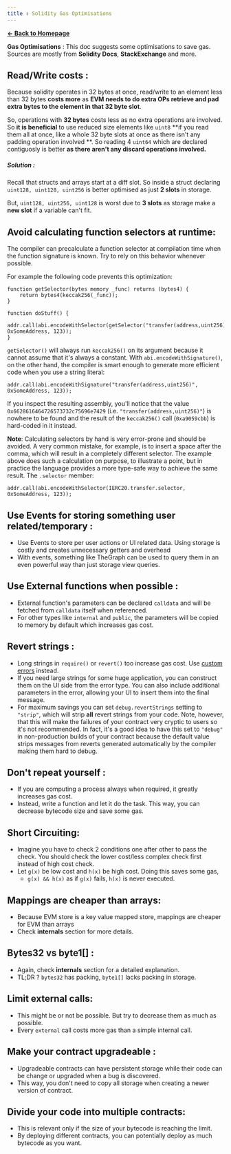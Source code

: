 ```yaml
---
title : Solidity Gas Optimisations
---
```


[**← Back to Homepage**](https://0xpranay.github.io/solidity-notes/)

**Gas Optimisations** : This doc suggests some optimisations to save gas. Sources are mostly from **Solidity Docs**, **StackExchange** and more.

## Read/Write costs : 

Because solidity operates in 32 bytes at once, read/write to an element less than 32 bytes **costs more** as **EVM needs to do extra OPs retrieve and pad extra bytes to the element in that 32 byte slot**.

So, operations with **32 bytes** costs less as no extra operations are involved. So **it is beneficial** to use reduced size elements like `uint8` **if you read them all at once, like a whole 32 byte slots at once as there isn't any padding operation involved **. So reading 4 `uint64` which are declared contiguosly is better **as there aren't any discard operations involved.** 

##### Solution :

Recall that structs and arrays start at a diff slot. So inside a struct declaring `uint128, uint128, uint256` is better optimised as just **2 slots** in storage.

But, `uint128, uint256, uint128` is worst due to **3 slots** as storage make a **new slot** if a variable can't fit.

## Avoid calculating function selectors at runtime:

The compiler can precalculate a function selector at compilation time when the function signature is known.
Try to rely on this behavior whenever possible.

For example the following code prevents this optimization:
```solidity
function getSelector(bytes memory _func) returns (bytes4) {
    return bytes4(keccak256(_func));
}

function doStuff() {
    addr.call(abi.encodeWithSelector(getSelector("transfer(address,uint256)"), 0xSomeAddress, 123));
}
```
`getSelector()` will always run `keccak256()` on its argument because it cannot assume that it's always a constant.
With `abi.encodeWithSignature()`, on the other hand, the compiler is smart enough to generate more efficient code when you use a string literal:

```selector
addr.call(abi.encodeWithSignature("transfer(address,uint256)", 0xSomeAddress, 123));
```

If you inspect the resulting assembly, you'll notice that the value `0x6628616464726573732c75696e7429` (i.e. `"transfer(address,uint256)"`) is nowhere to be found and the result of the `keccak256()` call (`0xa9059cbb`) is hard-coded in it instead.

**Note**: Calculating selectors by hand is very error-prone and should be avoided.
A very common mistake, for example, is to insert a space after the comma, which will result in a completely different selector.
The example above does such a calculation on purpose, to illustrate a point, but in practice the language provides a more type-safe way to achieve the same result.
The `.selector` member:

```selector
addr.call(abi.encodeWithSelector(IERC20.transfer.selector, 0xSomeAddress, 123));
```

## **Use Events for storing something user related/temporary** : 

- Use Events to store per user actions or UI related data. Using storage is costly and creates unnecessary getters and overhead
- With events, something like TheGraph can be used to query them in an even powerful way than just storage view queries.

## **Use External functions when possible** : 

- External function's parameters can be declared `calldata` and will be fetched from `calldata` itself when referenced.
- For other types like `internal` and `public`, the parameters will be copied to memory by default which increases gas cost.

## **Revert strings** :

- Long strings in `require()` or `revert()` too increase gas cost. Use [custom errors](https://docs.soliditylang.org/en/latest/contracts.html#errors-and-the-revert-statement) instead.
- If you need large strings for some huge application, you can construct them on the UI side from the error type. You can also include additional parameters in the error, allowing your UI to insert them into the final message.
- For maximum savings you can set `debug.revertStrings` setting to `"strip"`, which will strip **all** revert strings from your code.
    Note, however, that this will make the failures of your contract very cryptic to users so it's not recommended.
    In fact, it's a good idea to have this set to `"debug"` in non-production builds of your contract because the default value strips messages from reverts generated automatically by the compiler making them hard to debug.

## Don't repeat yourself : 

- If you are computing a process always when required, it greatly increases gas cost. 
- Instead, write a function and let it do the task. This way, you can decrease bytecode size and save some gas.

## **Short Circuiting**:

- Imagine you have to check 2 conditions one after other to pass the check. You should check the lower cost/less complex check first instead of high cost check.
- Let `g(x)` be low cost and `h(x)` be high cost. Doing this saves some gas,
  - `g(x) && h(x)` as if `g(x)` fails, `h(x)` is never executed.

## **Mappings are cheaper than arrays**:

- Because EVM store is a key value mapped store, mappings are cheaper for EVM than arrays
- Check **internals** section for more details.

## **Bytes32 vs byte1[]** : 

- Again, check **internals** section for a detailed explanation.
- TL;DR ? `bytes32` has packing, `byte1[]` lacks packing in storage.

## **Limit external calls:**

- This might be or not be possible. But try to decrease them as much as possible.
- Every `external` call costs more gas than a simple internal call.

## **Make your contract upgradeable** : 

- Upgradeable contracts can have persistent storage while their code can be change or upgraded when a bug is discovered.
- This way, you don't need to copy all storage when creating a newer version of contract.

## Divide your code into multiple contracts:

- This is relevant only if the size of your bytecode is reaching the limit.
- By deploying different contracts, you can potentially deploy as much bytecode as you want.
